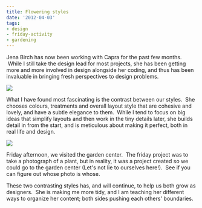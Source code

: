 ```yaml
---
title: Flowering styles
date: '2012-04-03'
tags:
- design
- friday-activity
- gardening
---
```


Jena Birch has now been working with Capra for the past few months.  While I still take the design lead for most projects, she has been getting more and more involved in design alongside her coding, and thus has been invaluable in bringing fresh perspectives to design problems.

![](http://thisiscapra.com/wp-content/uploads/2012/04/small-plants-300x237.png)

What I have found most fascinating is the contrast between our styles.  She chooses colours, treatments and overall layout style that are cohesive and lovely, and have a subtle elegance to them.  While I tend to focus on big ideas that simplify layouts and then work in the tiny details later, she builds detail in from the start, and is meticulous about making it perfect, both in real life and design.


![](http://thisiscapra.com/wp-content/uploads/2012/04/daisy-204x300.jpg)

Friday afternoon, we visited the garden center.  The friday project was to take a photograph of a plant, but in reality, it was a project created so we could go to the garden center (Let's not lie to ourselves here!).  See if you can figure out whose photo is whose.

These two contrasting styles has, and will continue, to help us both grow as designers.  She is making me more tidy, and I am teaching her different ways to organize her content; both sides pushing each others' boundaries.
